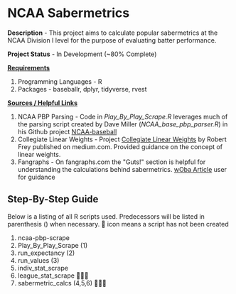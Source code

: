 # NCAA Sabermetrics
**Description** - This project aims to calculate popular sabermetrics at the NCAA Division I level for the purpose of evaluating batter performance. 

**Project Status** - In Development (~80% Complete)

**<ins>Requirements</ins>**
  1. Programming Languages - R
  2. Packages - baseballr, dplyr, tidyverse, rvest

**<ins>Sources / Helpful Links</ins>**
  1. NCAA PBP Parsing - Code in *Play_By_Play_Scrape.R* leverages much of the parsing script created by Dave Miller (*NCAA_base_pbp_parser.R*) in his Github project [NCAA-baseball](https://github.com/davmiller/NCAA-baseball/tree/master)
  2. Collegiate Linear Weights - Project [Collegiate Linear Weights](https://rfrey22.medium.com/collegiate-linear-weights-f0237cf40451) by Robert Frey published on medium.com. Provided guidance on the concept of linear weights.
  3. Fangraphs - On fangraphs.com the "Guts!" section is helpful for understanding the calculations behind sabermetrics. [wOba Article](https://library.fangraphs.com/offense/woba/) user for guidance

## Step-By-Step Guide ##
Below is a  listing of all R scripts used. Predecessors will be listed in parenthesis () when necessary. 🚧 icon means a script has not been created
  1. ncaa-pbp-scrape
  2. Play_By_Play_Scrape (1)
  3. run_expectancy (2)
  4. run_values (3)
  5. indiv_stat_scrape
  6. league_stat_scrape 🚧🚧🚧
  7. sabermetric_calcs (4,5,6) 🚧🚧🚧
